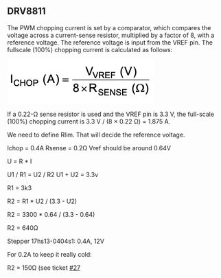 ## DRV8811

The PWM chopping current is set by a comparator, which compares the voltage across a current-sense resistor,
multiplied by a factor of 8, with a reference voltage. The reference voltage is input from the VREF pin. The fullscale (100%) chopping current is calculated as follows:

![formula.png](formula.png)

If a 0.22-Ω sense resistor is used and the VREF pin is 3.3 V, the full-scale (100%) chopping current is
3.3 V / (8 × 0.22 Ω) = 1.875 A.

We need to define Rlim. That will decide the reference voltage.

Ichop = 0.4A
Rsense = 0.2Ω
Vref should be around 0.64V

U = R \* I

U1 / R1 = U2 / R2
U1 + U2 = 3.3v

R1 = 3k3

R2 = R1 \* U2 / (3.3 - U2)

R2 = 3300 \* 0.64 / (3.3 - 0.64)

R2 = 640Ω

Stepper 17hs13-0404s1: 0.4A, 12V

For 0.2A to keep it really cold:

R2 = 150Ω (see ticket [#27](https://github.com/Hackuarium/bioreactor/issues/27)
